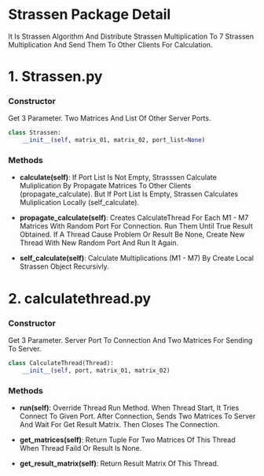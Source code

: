 # Strassen Package Detail
It Is Strassen Algorithm And Distribute Strassen Multiplication To 7 Strassen Multiplication And Send Them To Other Clients For Calculation.


# 1. Strassen.py

### Constructor
Get 3 Parameter. Two Matrices And List Of Other Server Ports.

```python
class Strassen:
    __init__(self, matrix_01, matrix_02, port_list=None)
```

### Methods
-   **calculate(self)**: If Port List Is Not Empty, Strasssen Calculate Muliplication By Propagate Matrices To Other Clients (propagate_calculate). But If Port List Is Empty, Strassen Calculates Muliplication Locally (self_calculate).

-   **propagate_calculate(self)**: Creates CalculateThread For Each M1 - M7 Matrices With Random Port For Connection. Run Them Until True Result Obtained. If A Thread Cause Problem Or Result Be None, Create New Thread With New Random Port And Run It Again.

-   **self_calculate(self)**: Calculate Multiplications (M1 - M7) By Create Local Strassen Object Recursivly.


# 2. calculatethread.py

### Constructor
Get 3 Parameter. Server Port To Connection And Two Matrices For Sending To Server.

```python
class CalculateThread(Thread):
    __init__(self, port, matrix_01, matrix_02)
```

### Methods
-   **run(self)**: Override Thread Run Method. When Thread Start, It Tries Connect To Given Port. After Connection, Sends Two Matrices To Server And Wait For Get Result Matrix. Then Closes The Connection.

-   **get_matrices(self)**: Return Tuple For Two Matrices Of This Thread When Thread Faild Or Result Is None.

-   **get_result_matrix(self)**: Return Result Matrix Of This Thread.
